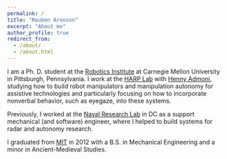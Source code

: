 ```yaml
---
permalink: /
title: "Reuben Aronson"
excerpt: "About me"
author_profile: true
redirect_from: 
  - /about/
  - /about.html
---
```


I am a Ph. D. student at the [Robotics Institute](http://ri.cmu.edu) at Carnegie Mellon University in Pittsburgh, Pennsylvania. I work at the [HARP Lab](http://harp.ri.cmu.edu) with [Henny Admoni](http://hennyadmoni.com), studying how to build robot manipulators and manipulation autonomy for assistive technologies and particularly focusing on how to incorporate nonverbal behavior, such as eyegaze, into these systems.

Previously, I worked at the [Naval Research Lab](https://www.nrl.navy.mil/) in DC as a support mechanical (and software) engineer, where I helped to build systems for radar and autonomy research.

I graduated from [MIT](https://web.mit.edu/) in 2012 with a B.S. in Mechanical Engineering and a minor in Ancient-Medieval Studies.
